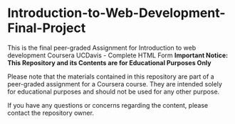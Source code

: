 # Introduction-to-Web-Development-Final-Project
This is the final peer-graded Assignment for Introduction to web development Coursera UCDavis - Complete HTML Form
**Important Notice: This Repository and its Contents are for Educational Purposes Only**

Please note that the materials contained in this repository are part of a peer-graded assignment for a Coursera course. They are intended solely for educational purposes and should not be used for any other purpose. 

If you have any questions or concerns regarding the content, please contact the repository owner.

